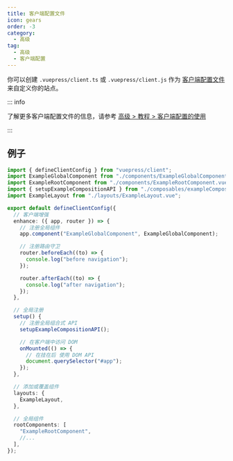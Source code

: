 ```yaml
---
title: 客户端配置文件
icon: gears
order: -3
category:
  - 高级
tag:
  - 高级
  - 客户端配置
---
```


你可以创建 `.vuepress/client.ts` 或 `.vuepress/client.js` 作为 [客户端配置文件][client-config] 来自定义你的站点。

<!-- more -->

::: info

了解更多客户端配置文件的信息，请参考 [高级 > 教程 > 客户端配置的使用](https://vuepress.vuejs.org/zh/advanced/cookbook/usage-of-client-config.html)

:::

## 例子

```ts title=".vuepress/client.ts"
import { defineClientConfig } from "vuepress/client";
import ExampleGlobalComponent from "./components/ExampleGlobalComponent.vue";
import ExampleRootComponent from "./components/ExampleRootComponent.vue";
import { setupExampleCompositionAPI } from "./composables/exampleCompositionAPI";
import ExampleLayout from "./layouts/ExampleLayout.vue";

export default defineClientConfig({
  // 客户端增强
  enhance: ({ app, router }) => {
    // 注册全局组件
    app.component("ExampleGlobalComponent", ExampleGlobalComponent);

    // 注册路由守卫
    router.beforeEach((to) => {
      console.log("before navigation");
    });

    router.afterEach((to) => {
      console.log("after navigation");
    });
  },

  // 全局注册
  setup() {
    // 注册全局组合式 API
    setupExampleCompositionAPI();

    // 在客户端中访问 DOM
    onMounted(() => {
      // 在挂在后 使用 DOM API
      document.querySelector("#app");
    });
  },

  // 添加或覆盖组件
  layouts: {
    ExampleLayout,
  },

  // 全局组件
  rootComponents: [
    "ExampleRootComponent",
    //...
  ],
});
```

[client-config]: https://vuejs.press/zh/guide/configuration.html#%E5%AE%A2%E6%88%B7%E7%AB%AF%E9%85%8D%E7%BD%AE%E6%96%87%E4%BB%B6
